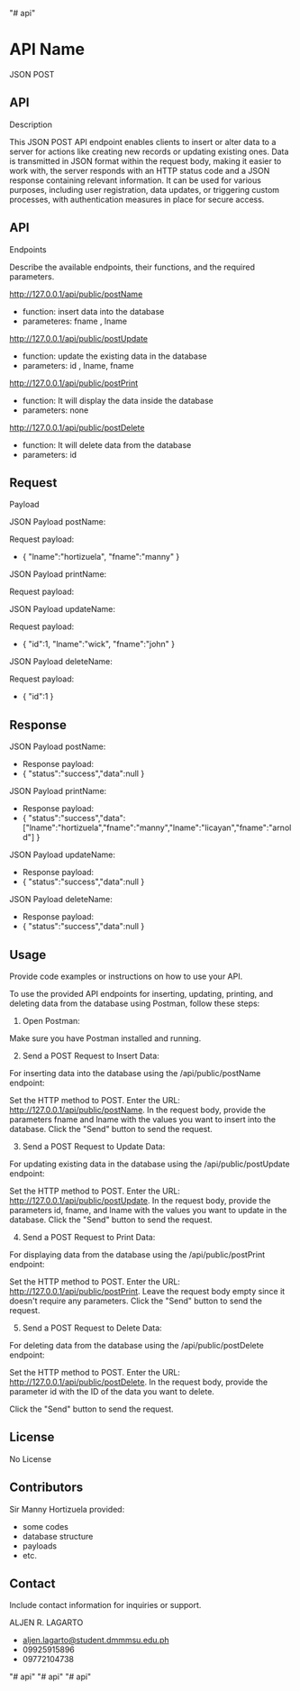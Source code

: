 "# api"

# API Name

JSON POST


 


## API
Description

This JSON POST API endpoint enables clients to insert or alter data to a server for actions like creating new records or updating existing ones. Data is transmitted in JSON format within the request body, making it easier to work with, the server responds with an HTTP status code and a JSON response containing relevant information. It can be used for various purposes, including user registration, data updates, or triggering custom processes, with authentication measures in place for secure access. 




## API
Endpoints


Describe the
available endpoints, their functions, and the required parameters.

http://127.0.0.1/api/public/postName
- function: insert data into the database
- parameteres: fname , lname

http://127.0.0.1/api/public/postUpdate
- function: update the existing data in the database
- parameters: id , lname, fname

http://127.0.0.1/api/public/postPrint
- function: It will display the data inside the database
- parameters: none

http://127.0.0.1/api/public/postDelete
- function: It will delete data from the database
- parameters: id
 


## Request
Payload

JSON Payload postName:

Request payload:
- {
  "lname":"hortizuela",
   "fname":"manny"
}

 JSON Payload printName:
 
Request payload:

JSON Payload updateName:

Request payload:
- {
  "id":1,
  "lname":"wick",
   "fname":"john"
}

JSON Payload deleteName:

Request payload:
- {
  "id":1
}

## Response
JSON Payload postName:

- Response payload:
- {
         "status":"success","data":null
}

JSON Payload printName:

- Response payload:
- {
         "status":"success","data":["lname":"hortizuela","fname":"manny","lname":"licayan","fname":"arnold"]
}


JSON Payload updateName:

- Response payload:
- {
         "status":"success","data":null
}


JSON Payload deleteName:

- Response payload:
- {
         "status":"success","data":null
}



 


## Usage
Provide code
examples or instructions on how to use your API.

To use the provided API endpoints for inserting, updating, printing, and deleting data from the database using Postman, follow these steps:

1. Open Postman:

Make sure you have Postman installed and running.

2. Send a POST Request to Insert Data:

For inserting data into the database using the /api/public/postName endpoint:

Set the HTTP method to POST.
Enter the URL: http://127.0.0.1/api/public/postName.
In the request body, provide the parameters fname and lname with the values you want to insert into the database.
Click the "Send" button to send the request.


3. Send a POST Request to Update Data:

For updating existing data in the database using the /api/public/postUpdate endpoint:

Set the HTTP method to POST.
Enter the URL: http://127.0.0.1/api/public/postUpdate.
In the request body, provide the parameters id, fname, and lname with the values you want to update in the database.
Click the "Send" button to send the request.


4. Send a POST Request to Print Data:

For displaying data from the database using the /api/public/postPrint endpoint:

Set the HTTP method to POST.
Enter the URL: http://127.0.0.1/api/public/postPrint.
Leave the request body empty since it doesn't require any parameters.
Click the "Send" button to send the request.


5. Send a POST Request to Delete Data:

For deleting data from the database using the /api/public/postDelete endpoint:

Set the HTTP method to POST.
Enter the URL: http://127.0.0.1/api/public/postDelete.
In the request body, provide the parameter id with the ID of the data you want to delete.


Click the "Send" button to send the request.

 


## License

No License 


## Contributors

Sir Manny Hortizuela
provided:

- some codes
- database structure
- payloads
- etc.


## Contact
Include contact
information for inquiries or support.

ALJEN R. LAGARTO
- aljen.lagarto@student.dmmmsu.edu.ph
- 09925915896
- 09772104738


"# api" 
"# api" 
"# api" 
